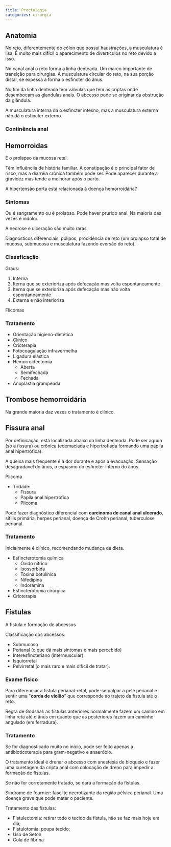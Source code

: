 ```yaml
---
title: Proctologia
categories: cirurgia
---
```



## Anatomia

No reto, diferentemente do cólon que possui haustrações, a musculatura é lisa. É muito mais difícil o aparecimento de divertículos no reto devido a isso.

No canal anal o reto forma a linha denteada. Um marco importante de transição para cirurgias. A musculatura circular do reto, na sua porção distal, se expessa a forma o esfincter do ânus.

No fim da linha denteada tem válvulas que tem as criptas onde desembocam as glandulas anais. O abcesso pode se originar da obstrução da glândula.

A musculatura interna dá o esfincter intesno, mas a musculatura externa não dá o esfincter externo.

### Continência anal


## Hemorroidas

É o prolapso da mucosa retal.

Têm influênciia de história familiar. A constipação é o principal fator de risco, mas a diarréia crônica também pode ser. Pode aparecer durante a gravidez mas tende a melhorar após o parto.

A hipertensão porta está relacionada à doença hemorroidária?

### Sintomas

Ou é <span class="green">sangramento</span> ou é <span class="green">prolapso</span>. Pode haver prurido anal. Na maioria das vezes é <span class="blue">indolor</span>.

A necrose e ulceração são muito raras

Diagnósticos diferenciais: pólipos, procidência de reto (um prolapso total de mucosa, submucosa e musculatura fazendo eversão do reto).

### Classficação

Graus:

1. Interna
2. Iterna que se exterioriza após defecação mas volta espontaneamente
3. Iterna que se exterioriza após defecação mas não volta espontaneamente
4. Externa e não interioriza

Flicomas

### Tratamento

* Orientação higieno-dietética
* Clínico
* Crioterapia
* Fotocoagulação infravermelha
* Ligadura elástica
* Hemorroidectomia
  * Aberta
  * Semifechada
  * Fechada
* Anoplastia grampeada

## Trombose hemorroidária

Na grande maioria daz vezes o tratamento é clínico.

## Fissura anal

Por definicação, está localizada abaixo da linha denteada. Pode ser aguda (só a fissura) ou crônica (edemaciada e hipertrofiada formando uma papila anal hipertrófica).

A queixa mais frequente é a dor durante e após a evacuação. Sensação desagradavel do ânus, o espasmo do esfincter interno do ânus.

Plicoma

* Trídade:
  * Fissura
  * Papila anal hipertrófica
  * Plicoma

Pode fazer diagnóstico diferencial com **carcinoma de canal anal ulcerado**, sífilis primária, herpes perianal, doença de Crohn perianal, tuberculose perianal.

### Tratamento

Inicialmente é clínico, recomendando mudança da dieta.

* Esfincterotomia química
  * Óxido nítrico
  * Isossorbida
  * Toxina botulínica
  * Nifedipina
  * Indoramina
* Esfincterotomia cirúrgica
* Crioterapia

## Fístulas

A fistula e formação de abcessos

Classificação dos abcessos:

* Submucoso
* Perianal (o que dá mais sintomas e mais percebido)
* Interesfincteriano (intermuscular)
* Isquiorretal
* Pelvirretal (o mais raro e mais difícil de tratar).

### Exame físico

Para diferenciar a fistula perianal-retal, pode-se palpar a pele perianal e sentir uma "**corda de violão**" que corresponde ao trajeto da fístula até o reto.

Regra de Godshal: as fístulas anteriores normalmente fazem um camino em linha reta até o ânus em quanto que as posteriores fazem um caminho angulado (em ferradura).

### Tratamento

Se for diagnosticado muito no início, pode ser feito apenas a antibioticoterapia para gram-negativo e anaeróbio.

O tratamento ideal é drenar o abcesso com anestesia de bloqueio e fazer uma curetagem da cripta anal com colocação de dreno para impedir a formação de fístulas.

<div class="alert aviso-green">Se não for corretamente tratado, se dará a formação da fístulas.</div>

Síndrome de fournier: fascíite necrotizante da região pélvica perianal. Uma doença grave que pode matar o paciente.

Tratamento das fístulas:

* Fistulectomia: retirar todo o tecido da fístula, não se faz mais hoje em dia;
* Fistulotomia: poupa tecido;
* Uso de Seton
* Cola de fibrina
